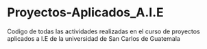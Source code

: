 # Proyectos-Aplicados_A.I.E
Codigo de todas las actividades realizadas en el curso de proyectos aplicados a I.E de la universidad de San Carlos de Guatemala
